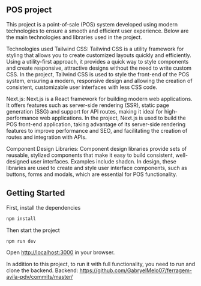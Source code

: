## POS project
This project is a point-of-sale (POS) system developed using modern technologies to ensure a smooth and efficient user experience. Below are the main technologies and libraries used in the project.

Technologies used
Tailwind CSS: Tailwind CSS is a utility framework for styling that allows you to create customized layouts quickly and efficiently. Using a utility-first approach, it provides a quick way to style components and create responsive, attractive designs without the need to write custom CSS. In the project, Tailwind CSS is used to style the front-end of the POS system, ensuring a modern, responsive design and allowing the creation of consistent, customizable user interfaces with less CSS code.

Next.js: Next.js is a React framework for building modern web applications. It offers features such as server-side rendering (SSR), static page generation (SSG) and support for API routes, making it ideal for high-performance web applications. In the project, Next.js is used to build the POS front-end application, taking advantage of its server-side rendering features to improve performance and SEO, and facilitating the creation of routes and integration with APIs.

Component Design Libraries: Component design libraries provide sets of reusable, stylized components that make it easy to build consistent, well-designed user interfaces. Examples include shadcn. In design, these libraries are used to create and style user interface components, such as buttons, forms and modals, which are essential for POS functionality.

## Getting Started

First, install the dependencies

```bash
npm install
```
Then start the project

```bash
npm run dev
```

Open [http://localhost:3000](http://localhost:3000) in your browser.

In addition to this project, to run it with full functionality, you need to run and clone the backend.
Backend:
https://github.com/GabryelMelo07/ferragem-avila-pdv/commits/master/

